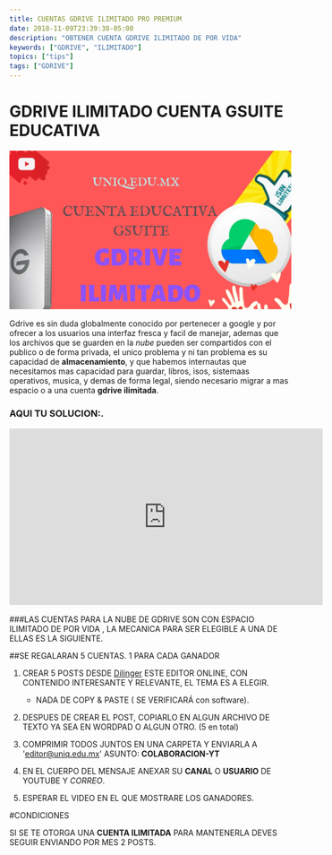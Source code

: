 ```yaml
---
title: CUENTAS GDRIVE ILIMITADO PRO PREMIUM
date: 2018-11-09T23:39:38-05:00
description: "OBTENER CUENTA GDRIVE ILIMITADO DE POR VIDA"
keywords: ["GDRIVE", "ILIMITADO"]
topics: ["tips"]
tags: ["GDRIVE"]
---
```


# GDRIVE ILIMITADO CUENTA GSUITE EDUCATIVA

![GDRIVE ILIMITADO](./gdrive-ilimitado.webp) <!-- TODO smallimage -->

Gdrive es sin duda globalmente conocido por pertenecer a google y por ofrecer a los usuarios una interfaz fresca y facil de manejar, ademas que los archivos que se guarden en la *nube* pueden ser compartidos con el publico o de forma privada, el unico problema y ni tan problema es su capacidad de **almacenamiento**, y que habemos internautas que necesitamos mas capacidad para guardar, libros, isos, sistemaas operativos, musica, y demas de forma legal, siendo necesario migrar a mas espacio o a una cuenta **gdrive ilimitada**.


### AQUI TU SOLUCION:.

<iframe width="560" height="315" src="https://www.youtube.com/embed/7V9Im_Myc38" frameborder="0" allow="autoplay; encrypted-media" allowfullscreen></iframe>

###LAS CUENTAS PARA LA NUBE DE GDRIVE SON CON ESPACIO ILIMITADO DE POR VIDA , LA MECANICA PARA SER ELEGIBLE A UNA DE ELLAS ES LA SIGUIENTE.


##SE REGALARAN 5 CUENTAS. 1 PARA CADA GANADOR


1. CREAR 5 POSTS DESDE [Dilinger](https://dillinger.io/)  ESTE EDITOR ONLINE, CON CONTENIDO INTERESANTE Y RELEVANTE, EL TEMA ES A ELEGIR.

     - NADA DE COPY & PASTE ( SE VERIFICARÁ con software).
    
2. DESPUES DE CREAR EL POST, COPIARLO EN ALGUN ARCHIVO DE TEXTO YA SEA EN WORDPAD O ALGUN OTRO. (5 en total)
       
3. COMPRIMIR TODOS JUNTOS EN UNA CARPETA Y ENVIARLA A 'editor@uniq.edu.mx' ASUNTO: **COLABORACION-YT**

4. EN EL CUERPO DEL MENSAJE ANEXAR SU **CANAL** O **USUARIO** DE YOUTUBE Y *CORREO*.

5. ESPERAR EL VIDEO EN EL QUE MOSTRARE LOS GANADORES.



#CONDICIONES

 SI SE TE OTORGA UNA **CUENTA ILIMITADA** PARA MANTENERLA DEVES SEGUIR ENVIANDO POR MES 2 POSTS.
